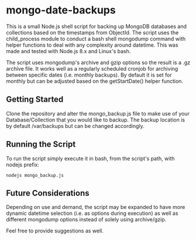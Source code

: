 # mongo-date-backups

This is a small Node.js shell script for backing up MongoDB databases and collections based on the timestamps from ObjectId. The script uses the child_process module to conduct a bash shell mongodump command with helper functions to deal with any complexity around datetime. This was made and tested with Node.js 8.x and Linux's bash.

The script uses mongodump's archive and gzip options so the result is a .gz archive file. It works well as a regularly scheduled cronjob for archiving between specific dates (i.e. monthly backups). By default it is set for monthly but can be adjusted based on the getStartDate() helper function.

## Getting Started

Clone the repository and alter the mongo_backup.js file to make use of your Database/Collection that you would like to backup. The backup location is by default /var/backups but can be changed accordingly. 

## Running the Script

To run the script simply execute it in bash, from the script's path, with nodejs prefix:

`nodejs mongo_backup.js`

## Future Considerations

Depending on use and demand, the script may be expanded to have more dynamic datetime selection (i.e. as options during execution) as well as different mongodump options instead of solely using archive/gzip.

Feel free to provide suggestions as well.